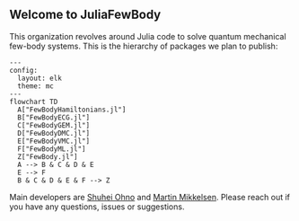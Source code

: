 ## Welcome to JuliaFewBody

This organization revolves around Julia code to solve quantum mechanical few-body systems. This is the hierarchy of packages we plan to publish:

```mermaid
---
config:
  layout: elk
  theme: mc
---
flowchart TD
  A["FewBodyHamiltonians.jl"]
  B["FewBodyECG.jl"]
  C["FewBodyGEM.jl"]
  D["FewBodyDMC.jl"]
  E["FewBodyVMC.jl"]
  F["FewBodyML.jl"]
  Z["FewBody.jl"]
  A --> B & C & D & E
  E --> F
  B & C & D & E & F --> Z
```

Main developers are [Shuhei Ohno](https://github.com/ohno) and [Martin Mikkelsen](https://github.com/MartinMikkelsen). Please reach out if you have any questions, issues or suggestions.
